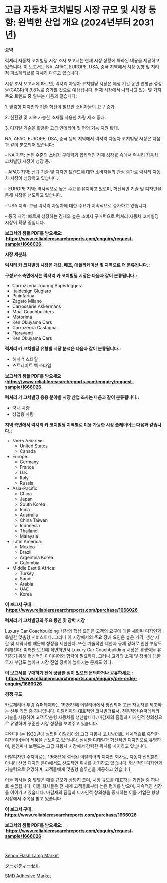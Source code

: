 <p><h1>고급 자동차 코치빌딩 시장 규모 및 시장 동향: 완벽한 산업 개요 (2024년부터 2031년)</h1></p><p><strong>요약</strong></p>
<p><p>럭셔리 자동차 코치빌딩 시장 조사 보고서는 현재 시장 상황에 특화된 내용을 제공하고 있습니다. 이 보고서는 NA, APAC, EUROPE, USA, 중국 지역에서 시장 동향 및 지리적 퍼스펙티브를 자세히 다루고 있습니다. </p><p>시장 조사 보고서에 따르면, 럭셔리 자동차 코치빌딩 시장은 예상 기간 동안 연평균 성장율(CAGR)이 9.8%로 증가할 것으로 예상됩니다. 현재 시장에서 나타나고 있는 몇 가지 주요 트렌드 중 일부는 다음과 같습니다:</p><p>1. 맞춤형 디자인과 기술 혁신이 필요한 소비자들의 요구 증가.</p><p>2. 친환경 및 지속 가능한 소재를 사용한 차량 제조 증대.</p><p>3. 디지털 기술을 활용한 고급 인테리어 및 편의 기능 지원 확대.</p><p>NA, APAC, EUROPE, USA, 중국 등의 지역에서 럭셔리 자동차 코치빌딩 시장은 다음과 같이 분포되어 있습니다:</p><p>- NA 지역: 높은 수준의 소비자 구매력과 합리적인 경제 성장률 속에서 럭셔리 자동차 코치빌딩 시장이 성장 중.</p><p>- APAC 지역: 신규 기술 및 디자인 트렌드에 대한 소비자들의 관심 증가로 럭셔리 자동차 시장이 성장하고 있습니다.</p><p>- EUROPE 지역: 역사적으로 높은 수요를 유지하고 있으며, 혁신적인 기술 및 디자인을 통해 시장을 선도하고 있습니다.</p><p>- USA 지역: 고급 럭셔리 자동차에 대한 수요가 지속적으로 증가하고 있습니다.</p><p>- 중국 지역: 빠르게 성장하는 경제와 높은 소비자 구매력으로 럭셔리 자동차 코치빌딩 시장이 확장 중입니다.</p></p>
<p><strong>보고서의 샘플 PDF를 받으세요: &nbsp;<a href="https://www.reliableresearchreports.com/enquiry/request-sample/1666026">https://www.reliableresearchreports.com/enquiry/request-sample/1666026</a></strong></p>
<p><strong>시장 세분화:</strong></p>
<p><strong> 럭셔리 카 코치빌딩 시장은 개요, 배포, 애플리케이션 및 지역으로 더 분류됩니다. :</strong></p>
<p><strong>구성요소 측면에서는 럭셔리 카 코치빌딩 시장은 다음과 같이 분류됩니다.:</strong></p>
<p><ul><li>Carrozzeria Touring Superleggera</li><li>Italdesign Giugiaro</li><li>Pininfarina</li><li>Zagato Milano</li><li>Carrosserie Akkermans</li><li>Moal Coachbuilders</li><li>Motorima</li><li>Ken Okuyama Cars</li><li>Carrozerria Castagna</li><li>Fioravanti</li><li>Ken Okuyama Cars</li></ul></p>
<p><strong> 럭셔리 카 코치빌딩 유형별 시장 분석은 다음과 같이 분류됩니다.:</strong></p>
<p><ul><li>해치백 스타일</li><li>스트레이트 백 스타일</li></ul></p>
<p><strong>보고서의 샘플 PDF를 받으세요 :<a href="https://www.reliableresearchreports.com/enquiry/request-sample/1666026">https://www.reliableresearchreports.com/enquiry/request-sample/1666026</a></strong></p>
<p><strong> 럭셔리 카 코치빌딩 응용 분야별 시장 산업 조사는 다음과 같이 분류됩니다.:</strong></p>
<p><ul><li>국내 차량</li><li>상업용 차량</li></ul></p>
<p><strong>지역 측면에서 럭셔리 카 코치빌딩 지역별로 이용 가능한 시장 플레이어는 다음과 같습니다.:</strong></p>
<p><ul>
    <li>
        North America:
        <ul>
            <li>United States</li>
            <li>Canada</li>
        </ul>
    </li>
    <li>
        Europe:
        <ul>
            <li>Germany</li>
            <li>France</li>
            <li>U.K.</li>
            <li>Italy</li>
            <li>Russia</li>
        </ul>
    </li>
    <li>
        Asia-Pacific:
        <ul>
            <li>China</li>
            <li>Japan</li>
            <li>South Korea</li>
            <li>India</li>
            <li>Australia</li>
            <li>China Taiwan</li>
            <li>Indonesia</li>
            <li>Thailand</li>
            <li>Malaysia</li>
        </ul>
    </li>
    <li>
        Latin America:
        <ul>
            <li>Mexico</li>
            <li>Brazil</li>
            <li>Argentina Korea</li>
            <li>Colombia</li>
        </ul>
    </li>
    <li>
        Middle East & Africa:
        <ul>
            <li>Turkey</li>
            <li>Saudi</li>
            <li>Arabia</li>
            <li>UAE</li>
            <li>Korea</li>
        </ul>
    </li>
    </ul></p>
<p><strong>이 보고서 구매: &nbsp;<a href="https://www.reliableresearchreports.com/purchase/1666026">https://www.reliableresearchreports.com/purchase/1666026</a></strong></p>
<p><strong>럭셔리 카 코치빌딩의 주요 동인 및 장벽 시장</strong></p>
<p><p>Luxury Car Coachbuilding 시장의 핵심 요인은 고객의 요구에 대한 세련된 디자인과 특별한 맞춤형 서비스이다. 그러나 이 시장에서의 주요 장애 요인은 높은 가격, 생산 시간 및 제약사항 때문에 성장을 제한한다. 또한 기술적인 제한과 규제 강화로 인한 부담도 더해진다. 이러한 도전에 직면하면서 Luxury Car Coachbuilding 시장은 경쟁력을 유지하기 위해 혁신적인 아이디어와 협력이 필요하다. 그러나 고가의 소재 및 장비에 대한 투자 부담도 높아져 시장 진입 장벽이 높아지는 문제도 있다.</p></p>
<p><strong>이 보고서를 구매하기 전에 궁금한 점이 있으면 문의하거나 공유하세요.: &nbsp;<a href="https://www.reliableresearchreports.com/enquiry/pre-order-enquiry/1666026">https://www.reliableresearchreports.com/enquiry/pre-order-enquiry/1666026</a></strong></p>
<p><strong>경쟁 구도</strong></p>
<p><p>카로제리아 투링 슈퍼레제라는 1926년에 이탈리아에서 창립되어 고급 자동차를 제조하는 선두 기업 중 하나입니다. 이탈리아의 대표적인 코치빌더로서, 전통적인 슈퍼레제라 기술을 사용하여 고객 맞춤형 자동차를 생산합니다. 마감재의 품질과 디자인적 창의성으로 유명하며 꾸준한 시장 성장을 보여주고 있습니다.</p><p>핀인피나는 1930년에 설립된 이탈리아의 고급 자동차 코치빌더로, 세계적으로 유명한 디자이너들이 제품을 선보이고 있습니다. 섬세한 디테일과 혁신적인 디자인으로 유명하며, 핀인피나 브랜드는 고급 자동차 시장에서 강력한 위치를 차지하고 있습니다.</p><p>이탈디자인 주지아로는 1968년에 설립된 이탈리아의 디자인 회사로, 자동차 산업뿐만 아니라 산업 디자인 분야에서도 선도적인 위치를 차지하고 있습니다. 혁신적인 디자인과 기술력으로 유명하며, 고객들에게 맞춤형 솔루션을 제공하고 있습니다.</p><p>이들 회사들 중 몇몇은 매출 규모가 상당히 크며, 시장 규모를 대표하는 기업들 중 하나로 손꼽힙니다. 이들 회사들은 전 세계 고객들로부터 높은 평가를 받으며, 지속적인 성장을 이어가고 있습니다. 마감재의 품질과 디자인적 창의성을 중시하는 이들 기업은 항상 시장에서 주목을 받고 있습니다.</p></p>
<p><strong>이 보고서 구매: &nbsp; <a href="https://www.reliableresearchreports.com/purchase/1666026">https://www.reliableresearchreports.com/purchase/1666026</a></strong></p>
<p><strong>보고서의 샘플 PDF를 받으세요: &nbsp;<a href="https://www.reliableresearchreports.com/enquiry/request-sample/1666026">https://www.reliableresearchreports.com/enquiry/request-sample/1666026</a></strong><strong></strong></p>
<p>&nbsp;</p>
<p><p><a href="https://github.com/PeterParrish5/Market-Research-Report-List-4/blob/main/xenon-flash-lamp-market.md">Xenon Flash Lamp Market</a></p><p><a href="https://github.com/xnljig2898992/Market-Research-Report-List-1/blob/main/410191516220.md">ターボディーゼル</a></p><p><a href="https://eight-handstand-8fb.notion.site/SMD-Adhesive-Market-Offer-Valuable-Insights-into-Market-Size-Market-Share-Market-Trends-and-Proje-3d5be54dc1444084a4be1760cec9a43b">SMD Adhesive Market</a></p></p>